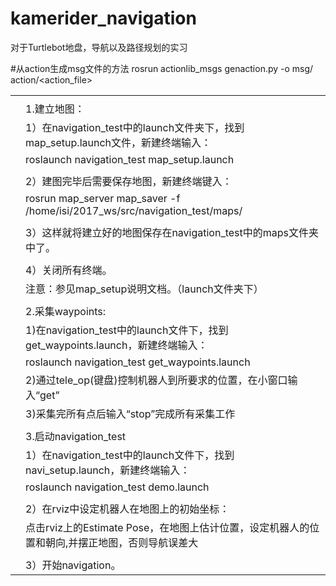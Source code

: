 # kamerider_navigation
对于Turtlebot地盘，导航以及路径规划的实习

#从action生成msg文件的方法
rosrun actionlib_msgs genaction.py -o msg/ action/<action_file>

|      |                                                              |
| ---- | ------------------------------------------------------------ |
|      |                                                              |
|      | 1.建立地图：                                                 |
|      | 1）在navigation_test中的launch文件夹下，找到map_setup.launch文件，新建终端输入： |
|      | roslaunch navigation_test map_setup.launch                   |
|      |                                                              |
|      | 2）建图完毕后需要保存地图，新建终端键入：                    |
|      | rosrun map_server map_saver -f /home/isi/2017_ws/src/navigation_test/maps/<name> |
|      |                                                              |
|      | 3）这样就将建立好的地图保存在navigation_test中的maps文件夹中了。 |
|      |                                                              |
|      | 4）关闭所有终端。                                            |
|      | 注意：参见map_setup说明文档。（launch文件夹下）              |
|      |                                                              |
|      | 2.采集waypoints:                                             |
|      | 1)在navigation_test中的launch文件下，找到get_waypoints.launch，新建终端输入： |
|      | roslaunch navigation_test get_waypoints.launch               |
|      | 2)通过tele_op(键盘)控制机器人到所要求的位置，在小窗口输入“get” |
|      | 3)采集完所有点后输入“stop”完成所有采集工作                   |
|      |                                                              |
|      | 3.启动navigation_test                                        |
|      | 1）在navigation_test中的launch文件下，找到navi_setup.launch，新建终端输入： |
|      | roslaunch navigation_test demo.launch                        |
|      |                                                              |
|      | 2）在rviz中设定机器人在地图上的初始坐标：                    |
|      | 点击rviz上的Estimate Pose，在地图上估计位置，设定机器人的位置和朝向,并摆正地图，否则导航误差大 |
|      |                                                              |
|      | 3）开始navigation。                                          |